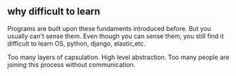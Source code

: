 ## why difficult to learn

Programs are built upon these fundaments introduced before. But you usually can't sense them.
Even though you can sense them, you still find it difficult to learn OS, python, django, elastic,etc.

Too many layers of capsulation. High level abstraction. Too many people are joining this process without
communication.